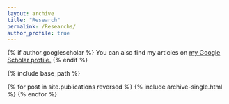 ```yaml
---
layout: archive
title: "Research"
permalink: /Researchs/
author_profile: true
---
```


{% if author.googlescholar %}
  You can also find my articles on <u><a href="{{(https://scholar.google.ca/citations?hl=en&user=d4s_U0kAAAAJ)}}">my Google Scholar profile</a>.</u>
{% endif %}

{% include base_path %}

{% for post in site.publications reversed %}
  {% include archive-single.html %}
{% endfor %}
